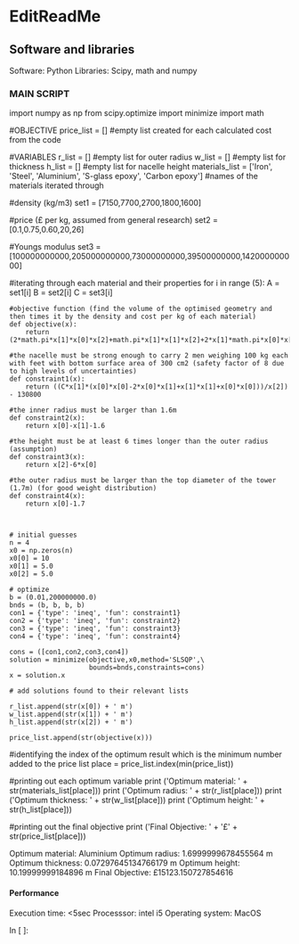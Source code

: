 # EditReadMe

## Software and libraries

Software: Python
Libraries: Scipy, math and numpy

### MAIN SCRIPT

import numpy as np
from scipy.optimize import minimize
import math

#OBJECTIVE
price_list = [] #empty list created for each calculated cost from the code 

#VARIABLES
r_list = [] #empty list for outer radius
w_list = [] #empty list for thickness
h_list = [] #empty list for nacelle height
materials_list = ['Iron', 'Steel', 'Aluminium', 'S-glass epoxy', 'Carbon epoxy'] #names of the materials iterated through

#density (kg/m3)
set1 = [7150,7700,2700,1800,1600]

#price (£ per kg, assumed from general research)
set2 = [0.1,0.75,0.60,20,26]

#Youngs modulus 
set3 = [100000000000,205000000000,73000000000,39500000000,142000000000]

#iterating through each material and their properties
for i in range (5):
    A = set1[i]
    B = set2[i]
    C = set3[i]
    

    #objective function (find the volume of the optimised geometry and then times it by the density and cost per kg of each material)
    def objective(x):
        return (2*math.pi*x[1]*x[0]*x[2]+math.pi*x[1]*x[1]*x[2]+2*x[1]*math.pi*x[0]*x[0]-4*math.pi*x[0]*x[1]*x[1]+2*math.pi*x[1]*x[1]*x[1])*A*B
        
    #the nacelle must be strong enough to carry 2 men weighing 100 kg each with feet with bottom surface area of 300 cm2 (safety factor of 8 due to high levels of uncertainties)
    def constraint1(x):
        return ((C*x[1]*(x[0]*x[0]-2*x[0]*x[1]+x[1]*x[1]+x[0]*x[0]))/x[2]) - 130800
    
    #the inner radius must be larger than 1.6m 
    def constraint2(x):
        return x[0]-x[1]-1.6

    #the height must be at least 6 times longer than the outer radius (assumption) 
    def constraint3(x):
        return x[2]-6*x[0]

    #the outer radius must be larger than the top diameter of the tower (1.7m) (for good weight distribution)
    def constraint4(x):
        return x[0]-1.7



    # initial guesses
    n = 4
    x0 = np.zeros(n)
    x0[0] = 10
    x0[1] = 5.0
    x0[2] = 5.0

    # optimize
    b = (0.01,200000000.0)
    bnds = (b, b, b, b)
    con1 = {'type': 'ineq', 'fun': constraint1}
    con2 = {'type': 'ineq', 'fun': constraint2} 
    con3 = {'type': 'ineq', 'fun': constraint3} 
    con4 = {'type': 'ineq', 'fun': constraint4} 

    cons = ([con1,con2,con3,con4])
    solution = minimize(objective,x0,method='SLSQP',\
                        bounds=bnds,constraints=cons)
    x = solution.x

    # add solutions found to their relevant lists
    
    r_list.append(str(x[0]) + ' m')
    w_list.append(str(x[1]) + ' m')
    h_list.append(str(x[2]) + ' m')
    
    price_list.append(str(objective(x)))
    
#identifying the index of the optimum result which is the minimum number added to the price list
place = price_list.index(min(price_list))

#printing out each optimum variable
print ('Optimum material: ' + str(materials_list[place]))
print ('Optimum radius: ' + str(r_list[place]))
print ('Optimum thickness: ' + str(w_list[place]))
print ('Optimum height: ' + str(h_list[place]))

#printing out the final objective
print ('Final Objective: ' + '£' + str(price_list[place]))
    
Optimum material: Aluminium
Optimum radius: 1.6999999678455564 m
Optimum thickness: 0.07297645134766179 m
Optimum height: 10.19999999184896 m
Final Objective: £15123.150727854616

#### Performance

Execution time: <5sec
Processsor: intel i5
Operating system: MacOS



In [ ]:
 
